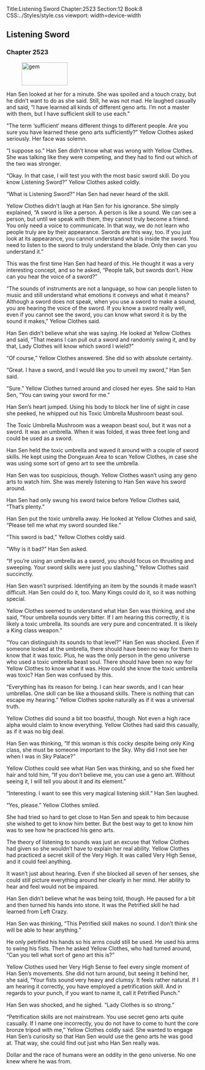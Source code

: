 Title:Listening Sword 
Chapter:2523 
Section:12 
Book:8 
CSS:../Styles/style.css 
viewport: width=device-width
  
## Listening Sword
### Chapter 2523 
<figure>
	<img src="../Images/gem.gif" alt="gem" id="gem" width="120" height="60" />
</figure>
  

  
  Han Sen looked at her for a minute. She was spoiled and a touch crazy, but he didn’t want to do as she said. Still, he was not mad. He laughed casually and said, “I have learned all kinds of different geno arts. I’m not a master with them, but I have sufficient skill to use each.”

“The term ‘sufficient’ means different things to different people. Are you sure you have learned these geno arts sufficiently?” Yellow Clothes asked seriously. Her face was solemn.

“I suppose so.” Han Sen didn’t know what was wrong with Yellow Clothes. She was talking like they were competing, and they had to find out which of the two was stronger.

“Okay. In that case, I will test you with the most basic sword skill. Do you know Listening Sword?” Yellow Clothes asked coldly.

“What is Listening Sword?” Han Sen had never heard of the skill.

Yellow Clothes didn’t laugh at Han Sen for his ignorance. She simply explained, “A sword is like a person. A person is like a sound. We can see a person, but until we speak with them, they cannot truly become a friend. You only need a voice to communicate. In that way, we do not learn who people truly are by their appearance. Swords are this way, too. If you just look at its appearance, you cannot understand what is inside the sword. You need to listen to the sword to truly understand the blade. Only then can you understand it.”

This was the first time Han Sen had heard of this. He thought it was a very interesting concept, and so he asked, “People talk, but swords don’t. How can you hear the voice of a sword?”

“The sounds of instruments are not a language, so how can people listen to music and still understand what emotions it conveys and what it means? Although a sword does not speak, when you use a sword to make a sound, you are hearing the voice of the sword. If you know a sword really well, even if you cannot see the sword, you can know what sword it is by the sound it makes,” Yellow Clothes said.

Han Sen didn’t believe what she was saying. He looked at Yellow Clothes and said, “That means I can pull out a sword and randomly swing it, and by that, Lady Clothes will know which sword I wield?”

“Of course,” Yellow Clothes answered. She did so with absolute certainty.

“Great. I have a sword, and I would like you to unveil my sword,” Han Sen said.

“Sure.” Yellow Clothes turned around and closed her eyes. She said to Han Sen, “You can swing your sword for me.”

Han Sen’s heart jumped. Using his body to block her line of sight in case she peeked, he whipped out his Toxic Umbrella Mushroom beast soul.

The Toxic Umbrella Mushroom was a weapon beast soul, but it was not a sword. It was an umbrella. When it was folded, it was three feet long and could be used as a sword.

Han Sen held the toxic umbrella and waved it around with a couple of sword skills. He kept using the Dongxuan Area to scan Yellow Clothes, in case she was using some sort of geno art to see the umbrella.

Han Sen was too suspicious, though. Yellow Clothes wasn’t using any geno arts to watch him. She was merely listening to Han Sen wave his sword around.

Han Sen had only swung his sword twice before Yellow Clothes said, “That’s plenty.”

Han Sen put the toxic umbrella away. He looked at Yellow Clothes and said, “Please tell me what my sword sounded like.”

“This sword is bad,” Yellow Clothes coldly said.

“Why is it bad?” Han Sen asked.

“If you’re using an umbrella as a sword, you should focus on thrusting and sweeping. Your sword skills were just you slashing,” Yellow Clothes said succinctly.

Han Sen wasn’t surprised. Identifying an item by the sounds it made wasn’t difficult. Han Sen could do it, too. Many Kings could do it, so it was nothing special.

Yellow Clothes seemed to understand what Han Sen was thinking, and she said, “Your umbrella sounds very bitter. If I am hearing this correctly, it is likely a toxic umbrella. Its sounds are very pure and concentrated. It is likely a King class weapon.”

“You can distinguish its sounds to that level?” Han Sen was shocked. Even if someone looked at the umbrella, there should have been no way for them to know that it was toxic. Plus, he was the only person in the geno universe who used a toxic umbrella beast soul. There should have been no way for Yellow Clothes to know what it was. How could she know the toxic umbrella was toxic? Han Sen was confused by this.

“Everything has its reason for being. I can hear swords, and I can hear umbrellas. One skill can be like a thousand skills. There is nothing that can escape my hearing.” Yellow Clothes spoke naturally as if it was a universal truth.

Yellow Clothes did sound a bit too boastful, though. Not even a high race alpha would claim to know everything. Yellow Clothes had said this casually, as if it was no big deal.

Han Sen was thinking, “If this woman is this cocky despite being only King class, she must be someone important to the Sky. Why did I not see her when I was in Sky Palace?”

Yellow Clothes could see what Han Sen was thinking, and so she fixed her hair and told him, “If you don’t believe me, you can use a geno art. Without seeing it, I will tell you about it and its element.”

“Interesting. I want to see this very magical listening skill.” Han Sen laughed.

“Yes, please.” Yellow Clothes smiled.

She had tried so hard to get close to Han Sen and speak to him because she wished to get to know him better. But the best way to get to know him was to see how he practiced his geno arts.

The theory of listening to sounds was just an excuse that Yellow Clothes had given so she wouldn’t have to explain her real ability. Yellow Clothes had practiced a secret skill of the Very High. It was called Very High Sense, and it could feel anything.

It wasn’t just about hearing. Even if she blocked all seven of her senses, she could still picture everything around her clearly in her mind. Her ability to hear and feel would not be impaired.

Han Sen didn’t believe what he was being told, though. He paused for a bit and then turned his hands into stone. It was the Petrified skill he had learned from Left Crazy.

Han Sen was thinking, “This Petrified skill makes no sound. I don’t think she will be able to hear anything.”

He only petrified his hands so his arms could still be used. He used his arms to swing his fists. Then he asked Yellow Clothes, who had turned around, “Can you tell what sort of geno art this is?”

Yellow Clothes used her Very High Sense to feel every single moment of Han Sen’s movements. She did not turn around, but seeing it behind her, she said, “Your fists sound very heavy and clumsy. It feels rather natural. If I am hearing it correctly, you have employed a petrification skill. And in regards to your punch, if you want to name it, call it Petrified Punch.”

Han Sen was shocked, and he sighed. “Lady Clothes is so strong.”

“Petrification skills are not mainstream. You use secret geno arts quite casually. If I name one incorrectly, you do not have to come to hunt the core bronze tripod with me,” Yellow Clothes coldly said. She wanted to engage Han Sen’s curiosity so that Han Sen would use the geno arts he was good at. That way, she could find out just who Han Sen really was.

Dollar and the race of humans were an oddity in the geno universe. No one knew where he was from.
